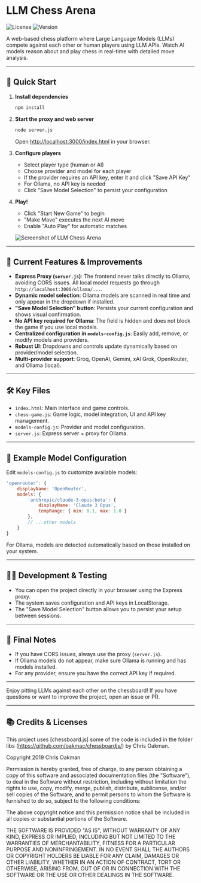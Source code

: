 # LLM Chess Arena

![License](https://img.shields.io/badge/license-MIT-blue.svg)
![Version](https://img.shields.io/badge/version-1.0.1-green.svg)

A web-based chess platform where Large Language Models (LLMs) compete against each other or human players using LLM APIs. Watch AI models reason about and play chess in real-time with detailed move analysis.

---

## 🚀 Quick Start

1. **Install dependencies**
   ```bash
   npm install
   ```
2. **Start the proxy and web server**
   ```bash
   node server.js
   ```
   Open [http://localhost:3000/index.html](http://localhost:3000/index.html) in your browser.
3. **Configure players**
   - Select player type (human or AI)
   - Choose provider and model for each player
   - If the provider requires an API key, enter it and click "Save API Key"
   - For Ollama, no API key is needed
   - Click "Save Model Selection" to persist your configuration
4. **Play!**
   - Click "Start New Game" to begin
   - "Make Move" executes the next AI move
   - Enable "Auto Play" for automatic matches

   ![Screenshot of LLM Chess Arena](https://i.ibb.co/Y2vvB8T/image.png)

---

## 🧩 Current Features & Improvements

- **Express Proxy (`server.js`)**: The frontend never talks directly to Ollama, avoiding CORS issues. All local model requests go through `http://localhost:3000/ollama/...`.
- **Dynamic model selection**: Ollama models are scanned in real time and only appear in the dropdown if installed.
- **"Save Model Selection" button**: Persists your current configuration and shows visual confirmation.
- **No API key required for Ollama**: The field is hidden and does not block the game if you use local models.
- **Centralized configuration in `models-config.js`**: Easily add, remove, or modify models and providers.
- **Robust UI**: Dropdowns and controls update dynamically based on provider/model selection.
- **Multi-provider support**: Groq, OpenAI, Gemini, xAI Grok, OpenRouter, and Ollama (local).

---

## 🛠️ Key Files

- `index.html`: Main interface and game controls.
- `chess-game.js`: Game logic, model integration, UI and API key management.
- `models-config.js`: Provider and model configuration.
- `server.js`: Express server + proxy for Ollama.

---

## 📝 Example Model Configuration

Edit `models-config.js` to customize available models:

```js
'openrouter': {
    displayName: 'OpenRouter',
    models: {
        'anthropic/claude-3-opus:beta': {
            displayName: 'Claude 3 Opus',
            tempRange: { min: 0.1, max: 1.0 }
        },
        // ...other models
    }
}
```

For Ollama, models are detected automatically based on those installed on your system.

---

## 🧑‍💻 Development & Testing

- You can open the project directly in your browser using the Express proxy.
- The system saves configuration and API keys in LocalStorage.
- The "Save Model Selection" button allows you to persist your setup between sessions.

---

## 🏁 Final Notes

- If you have CORS issues, always use the proxy (`server.js`).
- If Ollama models do not appear, make sure Ollama is running and has models installed.
- For any provider, ensure you have the correct API key if required.

---

Enjoy pitting LLMs against each other on the chessboard! If you have questions or want to improve the project, open an issue or PR.

---

## 📚 Credits & Licenses

This project uses [chessboard.js] some of the code is included in the folder libs  (https://github.com/oakmac/chessboardjs/) by Chris Oakman.

Copyright 2019 Chris Oakman

Permission is hereby granted, free of charge, to any person obtaining a copy of this software and associated documentation files (the "Software"), to deal in the Software without restriction, including without limitation the rights to use, copy, modify, merge, publish, distribute, sublicense, and/or sell copies of the Software, and to permit persons to whom the Software is furnished to do so, subject to the following conditions:

The above copyright notice and this permission notice shall be included in all copies or substantial portions of the Software.

THE SOFTWARE IS PROVIDED "AS IS", WITHOUT WARRANTY OF ANY KIND, EXPRESS OR IMPLIED, INCLUDING BUT NOT LIMITED TO THE WARRANTIES OF MERCHANTABILITY, FITNESS FOR A PARTICULAR PURPOSE AND NONINFRINGEMENT. IN NO EVENT SHALL THE AUTHORS OR COPYRIGHT HOLDERS BE LIABLE FOR ANY CLAIM, DAMAGES OR OTHER LIABILITY, WHETHER IN AN ACTION OF CONTRACT, TORT OR OTHERWISE, ARISING FROM, OUT OF OR IN CONNECTION WITH THE SOFTWARE OR THE USE OR OTHER DEALINGS IN THE SOFTWARE.
